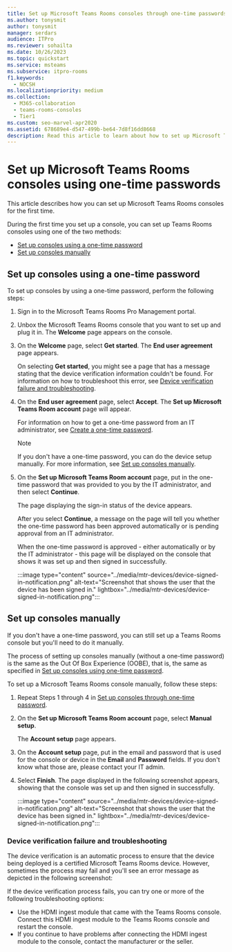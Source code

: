 ```yaml
---
title: Set up Microsoft Teams Rooms consoles through one-time passwords
ms.author: tonysmit
author: tonysmit
manager: serdars
audience: ITPro
ms.reviewer: sohailta
ms.date: 10/26/2023
ms.topic: quickstart
ms.service: msteams
ms.subservice: itpro-rooms
f1.keywords: 
  - NOCSH
ms.localizationpriority: medium
ms.collection: 
  - M365-collaboration
  - teams-rooms-consoles
  - Tier1
ms.custom: seo-marvel-apr2020
ms.assetid: 678689e4-d547-499b-be64-7d8f16dd8668
description: Read this article to learn about how to set up Microsoft Teams Rooms consoles for the first time.
---
```


# Set up Microsoft Teams Rooms consoles using one-time passwords

This article describes how you can set up Microsoft Teams Rooms consoles for the first time.

During the first time you set up a console, you can set up Teams Rooms consoles using one of the two methods:

- [Set up consoles using a one-time password](#set-up-consoles-using-a-one-time-password)
- [Set up consoles manually](#set-up-consoles-manually)

## Set up consoles using a one-time password

To set up consoles by using a one-time password, perform the following steps:

1. Sign in to the Microsoft Teams Rooms Pro Management portal.
1. Unbox the Microsoft Teams Rooms console that you want to set up and plug it in. The **Welcome** page appears on the console.

1. On the **Welcome** page, select **Get started**. The **End user agreement** page appears.

   On selecting **Get started**, you might see a page that has a message stating that the device verification information couldn't be found. For information on how to troubleshoot this error, see [Device verification failure and troubleshooting](#device-verification-failure-and-troubleshooting).

1. On the **End user agreement** page, select **Accept**. The **Set up Microsoft Teams Room account** page will appear.

   For information on how to get a one-time password from an IT administrator, see [Create a one-time password](create-otp.md#create-a-one-time-password).

   > [!NOTE]
   > If you don't have a one-time password, you can do the device setup manually. For more information, see [Set up consoles manually](#set-up-consoles-manually).

1. On the **Set up Microsoft Teams Room account** page, put in the one-time password that was provided to you by the IT administrator, and then select **Continue**.

   The page displaying the sign-in status of the device appears.

   After you select **Continue**, a message on the page will tell you whether the one-time password has been approved automatically or is pending approval from an IT administrator.

   When the one-time password is approved - either automatically or by the IT administrator - this page will be displayed on the console that shows it was set up and then signed in successfully.

   :::image type="content" source="../media/mtr-devices/device-signed-in-notification.png" alt-text="Screenshot that shows the user that the device has been signed in." lightbox="../media/mtr-devices/device-signed-in-notification.png":::

## Set up consoles manually

If you don't have a one-time password, you can still set up a Teams Rooms console but you'll need to do it manually.

The process of setting up consoles manually (without a one-time password) is the same as the Out Of Box Experience (OOBE), that is, the same as specified in [Set up consoles using one-time password](#set-up-consoles-using-a-one-time-password).

To set up a Microsoft Teams Rooms console manually,  follow these steps:

1. Repeat Steps 1 through 4 in [Set up consoles through one-time password](#set-up-consoles-using-a-one-time-password). 

1. On the **Set up Microsoft Teams Room account** page, select **Manual setup**.

   The **Account setup** page appears.

1. On the **Account setup** page, put in the email and password that is used for the console or device in the **Email** and **Password** fields. If you don't know what those are, please contact your IT admin.

1. Select **Finish**. The page displayed in the following screenshot appears, showing that the console was set up and then signed in successfully.

   :::image type="content" source="../media/mtr-devices/device-signed-in-notification.png" alt-text="Screenshot that shows the user that the device has been signed in." lightbox="../media/mtr-devices/device-signed-in-notification.png":::

### Device verification failure and troubleshooting

The device verification is an automatic process to ensure that the device being deployed is a certified Microsoft Teams Rooms device. However, sometimes the process may fail and you'll see an error message as depicted in the following screenshot:

If the device verification process fails, you can try one or more of the following troubleshooting options:

- Use the HDMI ingest module that came with the Teams Rooms console. Connect this HDMI ingest module to the Teams Rooms console and restart the console.
- If you continue to have problems after connecting the HDMI ingest module to the console, contact the manufacturer or the seller.